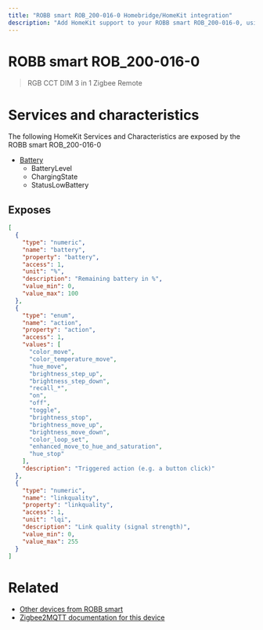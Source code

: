 ```yaml
---
title: "ROBB smart ROB_200-016-0 Homebridge/HomeKit integration"
description: "Add HomeKit support to your ROBB smart ROB_200-016-0, using Homebridge, Zigbee2MQTT and homebridge-z2m."
---
```

<!---
This file has been GENERATED using src/docgen/docgen.ts
DO NOT EDIT THIS FILE MANUALLY!
-->
# ROBB smart ROB_200-016-0
> RGB CCT DIM 3 in 1 Zigbee Remote


# Services and characteristics
The following HomeKit Services and Characteristics are exposed by
the ROBB smart ROB_200-016-0

* [Battery](../../battery.md)
  * BatteryLevel
  * ChargingState
  * StatusLowBattery



## Exposes

```json
[
  {
    "type": "numeric",
    "name": "battery",
    "property": "battery",
    "access": 1,
    "unit": "%",
    "description": "Remaining battery in %",
    "value_min": 0,
    "value_max": 100
  },
  {
    "type": "enum",
    "name": "action",
    "property": "action",
    "access": 1,
    "values": [
      "color_move",
      "color_temperature_move",
      "hue_move",
      "brightness_step_up",
      "brightness_step_down",
      "recall_*",
      "on",
      "off",
      "toggle",
      "brightness_stop",
      "brightness_move_up",
      "brightness_move_down",
      "color_loop_set",
      "enhanced_move_to_hue_and_saturation",
      "hue_stop"
    ],
    "description": "Triggered action (e.g. a button click)"
  },
  {
    "type": "numeric",
    "name": "linkquality",
    "property": "linkquality",
    "access": 1,
    "unit": "lqi",
    "description": "Link quality (signal strength)",
    "value_min": 0,
    "value_max": 255
  }
]
```

# Related
* [Other devices from ROBB smart](../index.md#robb_smart)
* [Zigbee2MQTT documentation for this device](https://www.zigbee2mqtt.io/devices/ROB_200-016-0.html)